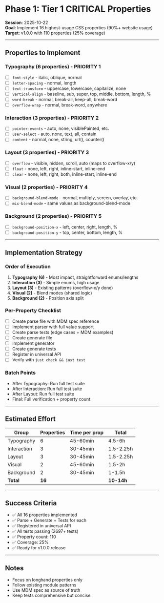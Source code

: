 # Phase 1: Tier 1 CRITICAL Properties

**Session**: 2025-10-22  
**Goal**: Implement 16 highest-usage CSS properties (90%+ website usage)  
**Target**: v1.0.0 with 110 properties (25% coverage)

---

## Properties to Implement

### Typography (6 properties) - PRIORITY 1
- [ ] `font-style` - italic, oblique, normal
- [ ] `letter-spacing` - normal, length
- [ ] `text-transform` - uppercase, lowercase, capitalize, none
- [ ] `vertical-align` - baseline, sub, super, top, middle, bottom, length, %
- [ ] `word-break` - normal, break-all, keep-all, break-word
- [ ] `overflow-wrap` - normal, break-word, anywhere

### Interaction (3 properties) - PRIORITY 2
- [ ] `pointer-events` - auto, none, visiblePainted, etc.
- [ ] `user-select` - auto, none, text, all, contain
- [ ] `content` - normal, none, string, url(), counter()

### Layout (3 properties) - PRIORITY 3
- [ ] `overflow` - visible, hidden, scroll, auto (maps to overflow-x/y)
- [ ] `float` - none, left, right, inline-start, inline-end
- [ ] `clear` - none, left, right, both, inline-start, inline-end

### Visual (2 properties) - PRIORITY 4
- [ ] `background-blend-mode` - normal, multiply, screen, overlay, etc.
- [ ] `mix-blend-mode` - same values as background-blend-mode

### Background (2 properties) - PRIORITY 5
- [ ] `background-position-x` - left, center, right, length, %
- [ ] `background-position-y` - top, center, bottom, length, %

---

## Implementation Strategy

### Order of Execution
1. **Typography (6)** - Most impact, straightforward enums/lengths
2. **Interaction (3)** - Simple enums, high usage
3. **Layout (3)** - Existing patterns (overflow-x/y done)
4. **Visual (2)** - Blend modes (shared logic)
5. **Background (2)** - Position axis split

### Per-Property Checklist
- [ ] Create parse file with MDM spec reference
- [ ] Implement parser with full value support
- [ ] Create parse tests (edge cases + MDM examples)
- [ ] Create generate file
- [ ] Implement generator
- [ ] Create generate tests
- [ ] Register in universal API
- [ ] Verify with `just check && just test`

### Batch Points
- After Typography: Run full test suite
- After Interaction: Run full test suite
- After Layout: Run full test suite
- Final: Full verification + property count

---

## Estimated Effort

| Group | Properties | Time per prop | Total |
|-------|-----------|---------------|-------|
| Typography | 6 | 45-60min | 4.5-6h |
| Interaction | 3 | 30-45min | 1.5-2.25h |
| Layout | 3 | 30-45min | 1.5-2.25h |
| Visual | 2 | 45-60min | 1.5-2h |
| Background | 2 | 30-45min | 1-1.5h |
| **Total** | **16** | | **10-14h** |

---

## Success Criteria

- ✅ All 16 properties implemented
- ✅ Parse + Generate + Tests for each
- ✅ Registered in universal API
- ✅ All tests passing (2697+ tests)
- ✅ Property count: 110
- ✅ Coverage: 25%
- ✅ Ready for v1.0.0 release

---

## Notes

- Focus on longhand properties only
- Follow existing module patterns
- Use MDM spec as source of truth
- Keep tests comprehensive but concise
